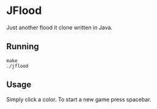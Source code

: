 # JFlood
Just another flood it clone written in Java.

## Running
```
make
./jflood
```

## Usage
Simply click a color. To start a new game press spacebar.
